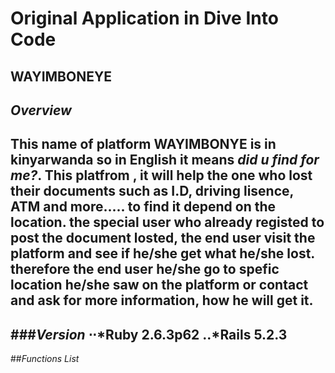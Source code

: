 # Original Application in Dive Into Code

**WAYIMBONEYE**
---

*Overview*
---

 This name of platform WAYIMBONYE is in kinyarwanda so in English it means *did u find for me?*. This platfrom , it will help the one who lost their documents such as I.D, driving lisence, ATM and more.....  to find it depend on the location.
 the special user who already registed to post the document losted, the end user visit the platform and see if he/she get what he/she lost. therefore the end user he/she go to spefic location he/she saw on the platform or contact and ask for more information, how he will get it.
---

###*Version*
⋅⋅*Ruby 2.6.3p62 
..*Rails 5.2.3
---

##*Functions List*




